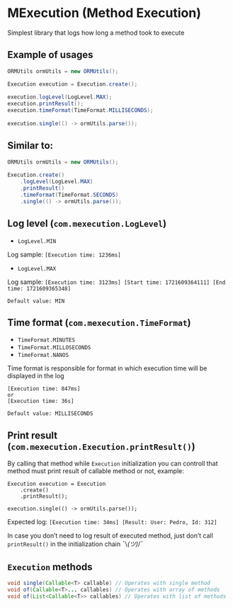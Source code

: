 
# MExecution (Method Execution)

Simplest library that logs how long a method took to execute

## Example of usages
```java
ORMUtils ormUtils = new ORMUtils();

Execution execution = Execution.create();
        
execution.logLevel(LogLevel.MAX);
execution.printResult();
execution.timeFormat(TimeFormat.MILLISECONDS);
        
execution.single(() -> ormUtils.parse());
```
## Similar to:
```java
ORMUtils ormUtils = new ORMUtils();
        
Execution.create()
    .logLevel(LogLevel.MAX)
    .printResult()
    .timeFormat(TimeFormat.SECONDS)
    .single(() -> ormUtils.parse());
```

## Log level (`com.mexecution.LogLevel`)
* `LogLevel.MIN`

Log sample: `[Execution time: 1236ms]`
* `LogLevel.MAX`

Log sample: `[Execution time: 3123ms] [Start time: 1721609364111] [End time: 1721609365348]`

`Default value: MIN`

## Time format (`com.mexecution.TimeFormat`)
* `TimeFormat.MINUTES`
* `TimeFormat.MILLOSECONDS`
* `TimeFormat.NANOS`

Time format is responsible for format in which execution time will be displayed in the log
```
[Execution time: 847ms]
or
[Execution time: 36s]
```

`Default value: MILLISECONDS`
## Print result (`com.mexecution.Execution.printResult()`)
By calling that method while `Execution` initialization you can controll that method must print result of callable method or not, example:
```
Execution execution = Execution
    .create()
    .printResult();

execution.single(() -> ormUtils.parse());
```
Expected log: `[Execution time: 34ms] [Result: User: Pedro, Id: 312]`

In case you don’t need to log result of executed method, just don’t call `printResult()` in the initialization chain ¯\\_(ツ)_/¯

## `Execution` methods
```java
void single(Callable<T> callable) // Operates with single method
void of(Callable<T>... callables) // Operates with array of methods
void of(List<Callable<T>> callables) // Operates with list of methods
```
